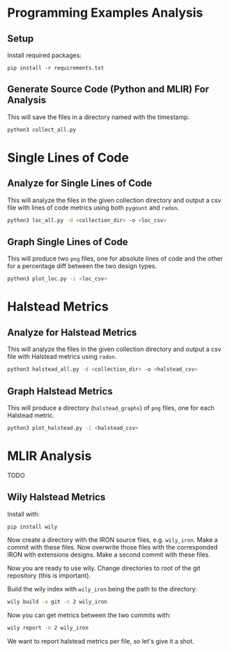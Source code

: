 # Programming Examples Analysis

## Setup

Install required packages:
```shell
pip install -r requirements.txt
```

## Generate Source Code (Python and MLIR) For Analysis

This will save the files in a directory named with the timestamp.
```bash
python3 collect_all.py
```
# Single Lines of Code

## Analyze for Single Lines of Code

This will analyze the files in the given collection directory and output a csv file with lines of code metrics
using both `pygount` and `radon`.

```bash
python3 loc_all.py -d <collection_dir> -o <loc_csv>
```

## Graph Single Lines of Code

This will produce two `png` files, one for absolute lines of code and the other for a percentage diff between the two design types.
```bash
python3 plot_loc.py -i <loc_csv>
```

# Halstead Metrics

## Analyze for Halstead Metrics

This will analyze the files in the given collection directory and output a csv file with Halstead metrics
using `radon`.

```bash
python3 halstead_all.py -d <collection_dir> -o <halstead_csv>
```

## Graph Halstead Metrics

This will produce a directory (`halstead_graphs`) of `png` files, one for each Halstead metric.
```bash
python3 plot_halstead.py -i <halstead_csv>
```

# MLIR Analysis

TODO

## Wily Halstead Metrics

Install with:
```bash
pip install wily
```

Now create a directory with the IRON source files, e.g. `wily_iron`.
Make a commit with these files.
Now overwrite those files with the corresponded IRON with extensions designs.
Make a second commit with these files.

Now you are ready to use wily.
Change directories to root of the git repository (this is important).

Build the wily index with `wily_iron` being the path to the directory:
```bash
wily build -a git -n 2 wily_iron
```

Now you can get metrics between the two commits with:
```bash
wily report -n 2 wily_iron
```

We want to report halstead metrics per file, so let's give it a shot.
